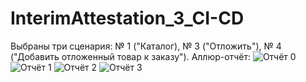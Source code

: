 # InterimAttestation_3_CI-CD
Выбраны три сценария:  № 1 ("Каталог), № 3 ("Отложить"), № 4 ("Добавить отложенный товар к заказу").
Аллюр-отчёт:
![Отчёт 0](https://github.com/104615092022Vlad/InterimAttestation_3_CI-CD/assets/113585901/8b050425-94af-4fc5-b499-a4e4d06e740d)
![Отчёт 1](https://github.com/104615092022Vlad/InterimAttestation_3_CI-CD/assets/113585901/5e92cf9d-e6ee-4a1f-bd03-21aac437658c)
![Отчёт 2](https://github.com/104615092022Vlad/InterimAttestation_3_CI-CD/assets/113585901/0bbb338e-e0e7-4aa9-a107-f1f498cf3c8c)
![Отчёт 3](https://github.com/104615092022Vlad/InterimAttestation_3_CI-CD/assets/113585901/ac7c0bfd-8d12-4054-98db-9e8a7a60fcb7)

